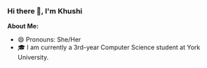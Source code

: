 ### Hi there 👋, I'm Khushi

**About Me:**
- 😄 Pronouns: She/Her
- 🎓 I am currently a 3rd-year Computer Science student at York University.
